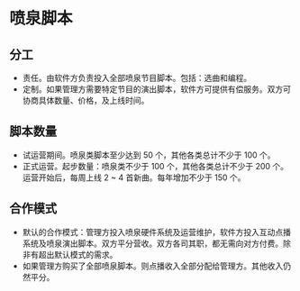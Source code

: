 # 喷泉脚本

## 分工
- 责任。由软件方负责投入全部喷泉节目脚本。包括：选曲和编程。
- 定制。如果管理方需要特定节目的演出脚本，软件方可提供有偿服务。双方可协商具体数量、价格，及上线时间。

## 脚本数量
- 试运营期间。喷泉类脚本至少达到 50 个，其他各类总计不少于 100 个。
- 正式运营。起步数量：喷泉类不少于 100 个，其他各类总计不少于 200 个。运营开始后，每周上线 2 ~ 4 首新曲。每年增加不少于 150 个。

## 合作模式
- 默认的合作模式：管理方投入喷泉硬件系统及运营维护，软件方投入互动点播系统及喷泉演出脚本。双方平分营收。双方各司其职，都无需向对方付费。除非有超出默认模式的需求。
- 如果管理方购买了全部喷泉脚本。则点播收入全部分配给管理方。其他收入仍然平分。


